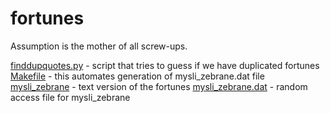 fortunes
========


  Assumption is the mother of all screw-ups.


[finddupquotes.py](finddupquotes.py) - script that tries to guess if we have duplicated fortunes
[Makefile](Makefile) - this automates generation of mysli_zebrane.dat file
[mysli_zebrane](mysli_zebrane) - text version of the fortunes
[mysli_zebrane.dat](mysli_zebrane.dat) - random access file for mysli_zebrane

